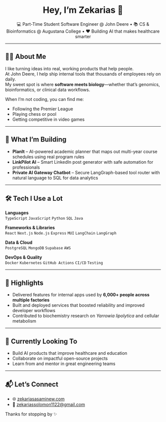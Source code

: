 <h1 align="center">Hey, I’m Zekarias 👋</h1>

<p align="center">
💻 Part-Time Student Software Engineer @ John Deere • 📚 CS & Bioinformatics @ Augustana College • ❤️ Building AI that makes healthcare smarter
</p>

---

## 👨‍💻 About Me
I like turning ideas into real, working products that help people.  
At John Deere, I help ship internal tools that thousands of employees rely on daily.  
My sweet spot is where **software meets biology**—whether that’s genomics, bioinformatics, or clinical data workflows.

When I’m not coding, you can find me:
- Following the Premier League
- Playing chess or pool
- Getting competitive in video games

---

## 🚀 What I’m Building
- **PlanIt** – AI-powered academic planner that maps out multi-year course schedules using real program rules  
- **LinkPilot AI** – Smart LinkedIn post generator with safe automation for professionals  
- **Private AI Gateway Chatbot** – Secure LangGraph-based tool router with natural language to SQL for data analytics

---

## 🛠 Tech I Use a Lot
**Languages**  
`TypeScript` `JavaScript` `Python` `SQL` `Java`

**Frameworks & Libraries**  
`React` `Next.js` `Node.js` `Express` `MUI` `LangChain` `LangGraph`

**Data & Cloud**  
`PostgreSQL` `MongoDB` `Supabase` `AWS`

**DevOps & Quality**  
`Docker` `Kubernetes` `GitHub Actions` `CI/CD` `Testing`

---

## 🌟 Highlights
- Delivered features for internal apps used by **6,000+ people across multiple factories**  
- Built and deployed services that boosted reliability and improved developer workflows  
- Contributed to biochemistry research on *Yarrowia lipolytica* and cellular metabolism

---

## 🎯 Currently Looking To
- Build AI products that improve healthcare and education  
- Collaborate on impactful open-source projects  
- Learn from and mentor in great engineering teams

---

## 📬 Let’s Connect
- 🌐 [zekariasasaminew.com](https://www.zekariasasaminew.com)  
- 📧 zekariassolomon1122@gmail.com  

Thanks for stopping by ✨
